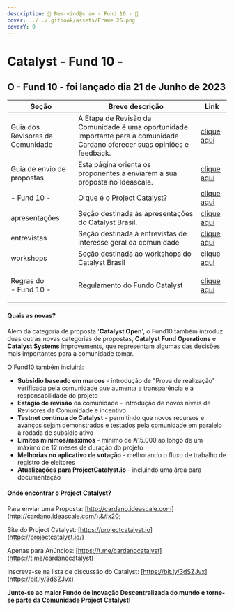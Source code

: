 ```yaml
---
description: 🚀 Bem-vind@s ao - Fund 10 - 🎉
cover: ../../.gitbook/assets/Frame 26.png
coverY: 0
---
```


# Catalyst - Fund 10 -

## **O - Fund 10 - foi lançado dia 21 de Junho de 2023**

| Seção                            | Breve descrição                                                                                                             | Link                                             |
| -------------------------------- | --------------------------------------------------------------------------------------------------------------------------- | ------------------------------------------------ |
| Guia dos Revisores da Comunidade | A Etapa de Revisão da Comunidade é uma oportunidade importante para a comunidade Cardano oferecer suas opiniões e feedback. | [clique aqui](guia-dos-revisores-da-comunidade/) |
| Guia de envio de propostas       | Esta página orienta os proponentes a enviarem a sua proposta no Ideascale.                                                  | [clique aqui](guia-de-envio-de-propostas/)       |
| - Fund 10 -                      | O que é o Project Catalyst?                                                                                                 | [clique aqui](o-que-e-o-project-catalyst.md)     |
| apresentações                    | Seção destinada às apresentações do Catalyst Brasil.                                                                        | [clique aqui](../apresentacoes/)                 |
| entrevistas                      | Seção destinada à entrevistas de interesse geral da comunidade                                                              | [clique aqui](../entrevistas/)                   |
| workshops                        | Seção destinada ao workshops do Catalyst Brasil                                                                             | [clique aqui](../workshops.md)                   |
| <p>Regras do <br>- Fund 10 -</p> | Regulamento do Fundo Catalyst                                                                                               | [clique aqui](../fund-10/regras-do-fund-10.md)   |

#### Quais as novas? <a href="#whats-new" id="whats-new"></a>

Além da categoria de proposta '**Catalyst Open**', o Fund10 também introduz duas outras novas categorias de propostas, **Catalyst Fund Operations** e **Catalyst Systems** improvements, que representam algumas das decisões mais importantes para a comunidade tomar.&#x20;

O Fund10 também incluirá:

* **Subsídio baseado em marcos** - introdução de "Prova de realização" verificada pela comunidade que aumenta a transparência e a responsabilidade do projeto
* **Estágio de revisão** da comunidade - introdução de novos níveis de Revisores da Comunidade e incentivo
* **Testnet contínua do Catalyst** - permitindo que novos recursos e avanços sejam demonstrados e testados pela comunidade em paralelo à rodada de subsídio ativo
* **Limites mínimos/máximos** - mínimo de ₳15.000 ao longo de um máximo de 12 meses de duração do projeto
* **Melhorias no aplicativo de votação** - melhorando o fluxo de trabalho de registro de eleitores
* **Atualizações para ProjectCatalyst.io** - incluindo uma área para documentação

#### Onde encontrar o Project Catalyst? <a href="#where-to-find-project-catalyst" id="where-to-find-project-catalyst"></a>

Para enviar uma Proposta: [http://cardano.ideascale.com](http://cardano.ideascale.com/).&#x20;

Site do Project Catalyst: [https://projectcatalyst.io](https://projectcatalyst.io/)​

Apenas para Anúncios: [https://t.me/cardanocatalyst](https://t.me/cardanocatalyst)​

Inscreva-se na lista de discussão do Catalyst: [https://bit.ly/3dSZJvx](https://bit.ly/3dSZJvx)

**​Junte-se ao maior Fundo de Inovação Descentralizada do mundo e torne-se parte da Comunidade Project Catalyst!**
